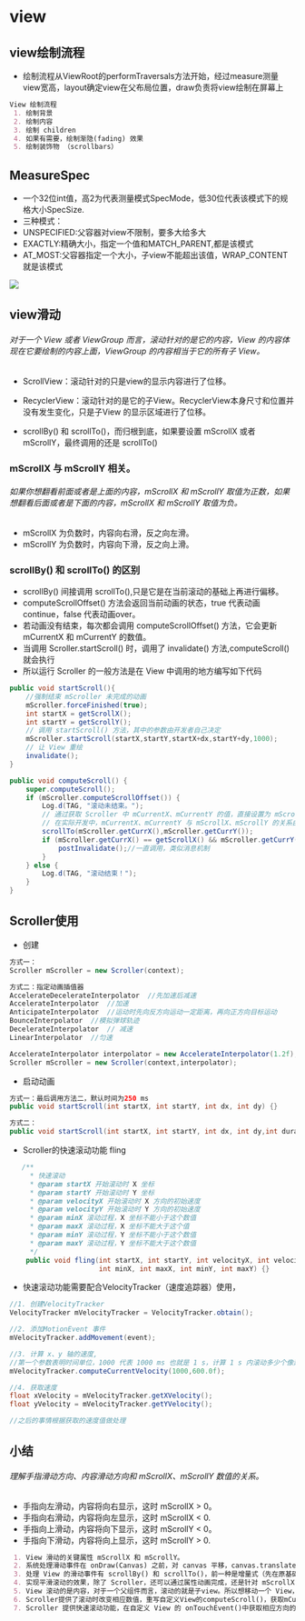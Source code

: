 # view

## view绘制流程
- 绘制流程从ViewRoot的performTraversals方法开始，经过measure测量view宽高，layout确定view在父布局位置，draw负责将view绘制在屏幕上
```markdown
View 绘制流程
 1. 绘制背景
 2. 绘制内容
 3. 绘制 children
 4. 如果有需要，绘制渐隐(fading) 效果
 5. 绘制装饰物 （scrollbars） 
```

## MeasureSpec

- 一个32位int值，高2为代表测量模式SpecMode，低30位代表该模式下的规格大小SpecSize.
- 三种模式：
- UNSPECIFIED:父容器对view不限制，要多大给多大
- EXACTLY:精确大小，指定一个值和MATCH_PARENT,都是该模式
- AT_MOST:父容器指定一个大小，子view不能超出该值，WRAP_CONTENT就是该模式


![](https://github.com/dannycx/knowledge/blob/master/image/viewMeasure.png) 


## view滑动
###### 对于一个 View 或者 ViewGroup 而言，滚动针对的是它的内容，View 的内容体现在它要绘制的内容上面，ViewGroup 的内容相当于它的所有子 View。
- ScrollView：滚动针对的只是view的显示内容进行了位移。
- RecyclerView：滚动针对的是它的子View。RecyclerView本身尺寸和位置并没有发生变化，只是子View 的显示区域进行了位移。

- scrollBy() 和 scrollTo()，而归根到底，如果要设置 mScrollX 或者 mScrollY，最终调用的还是 scrollTo()

### mScrollX 与 mScrollY 相关。
###### 如果你想翻看前面或者是上面的内容，mScrollX 和 mScrollY 取值为正数，如果想翻看后面或者是下面的内容，mScrollX 和 mScrollY 取值为负。
- mScrollX 为负数时，内容向右滑，反之向左滑。
- mScrollY 为负数时，内容向下滑，反之向上滑。

### scrollBy() 和 scrollTo() 的区别
- scrollBy() 间接调用 scrollTo(),只是它是在当前滚动的基础上再进行偏移。
- computeScrollOffset() 方法会返回当前动画的状态，true 代表动画continue，false 代表动画over。
- 若动画没有结束，每次都会调用 computeScrollOffset() 方法，它会更新 mCurrentX 和 mCurrentY 的数值。
- 当调用 Scroller.startScroll() 时，调用了 invalidate() 方法,computeScroll()就会执行
- 所以运行 Scroller 的一般方法是在 View 中调用的地方编写如下代码
```java
public void startScroll(){
    //强制结束 mScroller 未完成的动画
    mScroller.forceFinished(true);
    int startX = getScrollX();
    int startY = getScrollY();
    // 调用 startScroll() 方法，其中的参数由开发者自己决定
    mScroller.startScroll(startX,startY,startX+dx,startY+dy,1000);
    // 让 View 重绘
    invalidate();
}

public void computeScroll() {
    super.computeScroll();
    if (mScroller.computeScrollOffset()) {
        Log.d(TAG, "滚动未结束。");
        // 通过获取 Scroller 中 mCurrentX、mCurrentY 的值，直接设置为 mScrollX、mScrollY
        // 在实际开发中，mCurrentX、mCurrentY 与 mScrollX、mScrollY 的关系由自己定义
        scrollTo(mScroller.getCurrX(),mScroller.getCurrY());
        if (mScroller.getCurrX() == getScrollX() && mScroller.getCurrY() == getScrollY() ) {//避免重复请求
            postInvalidate();//一直调用，类似消息机制
        }
    } else {
        Log.d(TAG, "滚动结束！");
    }
}
```
## Scroller使用
- 创建

```java
方式一：
Scroller mScroller = new Scroller(context);

方式二：指定动画插值器
AccelerateDecelerateInterpolator  //先加速后减速
AccelerateInterpolator  //加速
AnticipateInterpolator  //运动时先向反方向运动一定距离，再向正方向目标运动
BounceInterpolator  //模拟弹球轨迹
DecelerateInterpolator  // 减速
LinearInterpolator  //匀速

AccelerateInterpolator interpolator = new AccelerateInterpolator(1.2f);
Scroller mScroller = new Scroller(context,interpolator);
```
- 启动动画
```java
方式一：最后调用方法二，默认时间为250 ms
public void startScroll(int startX, int startY, int dx, int dy) {}

方式二：
public void startScroll(int startX, int startY, int dx, int dy,int duration) {}
```

- Scroller的快速滚动功能 fling
```java
   /**
     * 快速滚动
     * @param startX 开始滚动时 X 坐标
     * @param startY 开始滚动时 Y 坐标
     * @param velocityX 开始滚动时 X 方向的初始速度
     * @param velocityY 开始滚动时 Y 方向的初始速度
     * @param minX 滚动过程，X 坐标不能小于这个数值
     * @param maxX 滚动过程，X 坐标不能大于这个值
     * @param minY 滚动过程，Y 坐标不能小于这个数值
     * @param maxY 滚动过程，Y 坐标不能大于这个数值
     */
    public void fling(int startX, int startY, int velocityX, int velocityY,
                      int minX, int maxX, int minY, int maxY) {}
```
- 快速滚动功能需要配合VelocityTracker（速度追踪器）使用，
```java
//1. 创建VelocityTracker
VelocityTracker mVelocityTracker = VelocityTracker.obtain();

//2. 添加MotionEvent 事件
mVelocityTracker.addMovement(event);

//3. 计算 x、y 轴的速度,
//第一个参数表明时间单位，1000 代表 1000 ms 也就是 1 s，计算 1 s 内滚动多少个像素,后面表示最大速度
mVelocityTracker.computeCurrentVelocity(1000,600.0f);

//4. 获取速度
float xVelocity = mVelocityTracker.getXVelocity();
float yVelocity = mVelocityTracker.getYVelocity();

//之后的事情根据获取的速度值做处理
```

## 小结
###### 理解手指滑动方向、内容滑动方向和 mScrollX、mScrollY 数值的关系。
- 手指向左滑动，内容将向右显示，这时 mScrollX > 0。
- 手指向右滑动，内容将向左显示，这时 mScrollX < 0.
- 手指向上滑动，内容将向下显示，这时 mScrollY < 0。
- 手指向下滑动，内容将向上显示，这时 mScrollY > 0.
```markdown
 1. View 滑动的关键属性 mScrollX 和 mScrollY。
 2. 系统处理滑动事件在 onDraw(Canvas) 之前，对 canvas 平移，canvas.translate(mLeft-mScrollX,mRight-mScrollY)。将坐标系从父组件转换到子 view 中。
 3. 处理 View 的滑动事件有 scrollBy() 和 scrollTo()，前一种是增量式（先在原基础上加偏移量，再调用scrollTo()方法），后一种直接到位。
 4. 实现平滑滚动的效果，除了 Scroller，还可以通过属性动画完成，还是针对 mScrollX 或者 mScrollY 的变化重绘。
 5. View 滚动的是内容，对于一个父组件而言，滚动的就是子view。所以想移动一个 View，就应该调用它的父组件的 scrollBy() 或者 scrollTo()。
 6. Scroller提供了滚动时改变相应数值，重写自定义View的computeScroll()，获取mCurrentX和mCurrentY，或根据自己的规则调用scrollTo()，实现平稳滚动效果。
 7. Scroller 提供快速滚动功能，在自定义 View 的 onTouchEvent()中获取相应方向的初始速度，调用 Scroller 的 startFling()。
```
